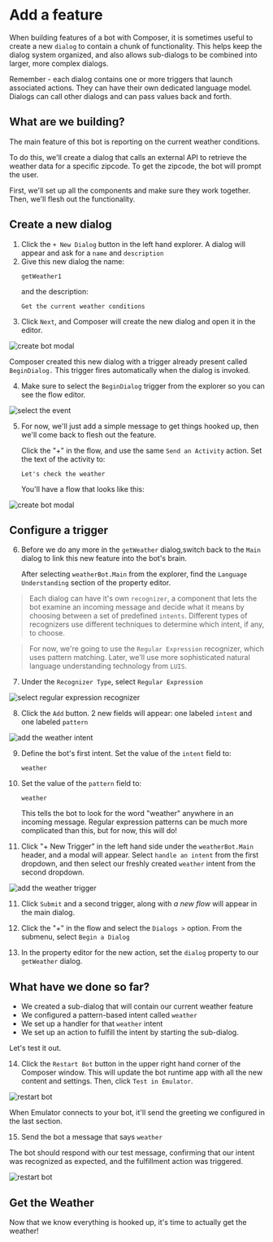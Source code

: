 # Add a feature

When building features of a bot with Composer, it is sometimes useful to create a new `dialog` to contain a chunk of functionality. This helps keep the dialog system organized, and also allows sub-dialogs to be combined into larger, more complex dialogs. 

Remember - each dialog contains one or more triggers that launch associated actions. They can have their own dedicated language model. Dialogs can call other dialogs and can pass values back and forth.

## What are we building?

The main feature of this bot is reporting on the current weather conditions.

To do this, we'll create a dialog that calls an external API to retrieve the weather data for a specific zipcode. To get the zipcode, the bot will prompt the user.

First, we'll set up all the components and make sure they work together. Then, we'll flesh out the functionality.

## Create a new dialog

1. Click the `+ New Dialog` button in the left hand explorer. A dialog will appear and ask for a `name` and `description`
1. Give this new dialog the name:
    ```
    getWeather1
    ```
    and the description:
    ```
    Get the current weather conditions
    ```
1. Click `Next`, and Composer will create the new dialog and open it in the editor.  

![create bot modal](assets/02/create-getweather.png)

Composer created this new dialog with a trigger already present called `BeginDialog.` This trigger fires automatically when the dialog is invoked.

4. Make sure to select the `BeginDialog` trigger from the explorer so you can see the flow editor.

![select the event](assets/02/select-begin.gif)

5. For now, we'll just add a simple message to get things hooked up, then we'll come back to flesh out the feature.

   Click the "+" in the flow, and use the same `Send an Activity` action.  Set the text of the activity to:
   
    ```
    Let's check the weather
    ```

   You'll have a flow that looks like this:

![create bot modal](assets/02/getweather-draft.png)

## Configure a trigger

6. Before we do any more in the `getWeather` dialog,switch back to the `Main` dialog to link this new feature into the bot's brain.

    After selecting `weatherBot.Main` from the explorer, find the `Language Understanding` section of the property editor. 

> Each dialog can have it's own `recognizer`, a component that lets the bot examine an incoming message and decide what it means by choosing between a set of predefined `intents`. Different types of recognizers use different techniques to determine which intent, if any, to choose.

> For now, we're going to use the `Regular Expression` recognizer, which uses pattern matching. Later, we'll use more sophisticated natural language understanding technology from `LUIS`.

7. Under the `Recognizer Type`, select `Regular Expression`

![select regular expression recognizer](assets/02/regexp-recognizer.gif)

8. Click the `Add` button. 2 new fields will appear: one labeled `intent` and one labeled `pattern`

![add the weather intent](assets/02/weather-intent.png)

9. Define the bot's first intent. Set the value of the `intent` field to:
      ```
      weather
      ```

9. Set the value of the `pattern` field to:
      ```
      weather
      ```

      This tells the bot to look for the word "weather" anywhere in an incoming message. Regular expression patterns can be much more complicated than this, but for now, this will do!

10. Click "+ New Trigger" in the left hand side under the `weatherBot.Main` header, and a modal will appear. Select `handle an intent` from the first dropdown, and then select our freshly created `weather` intent from the second dropdown.

![add the weather trigger](assets/02/weather-trigger.gif)

11. Click `Submit` and a second trigger, along with _a new flow_ will appear in the main dialog.

12. Click the "+" in the flow and select the `Dialogs >` option. From the submenu, select `Begin a Dialog`

13. In the property editor for the new action, set the `dialog` property to  our `getWeather` dialog.

## What have we done so far?

* We created a sub-dialog that will contain our current weather feature
* We configured a pattern-based intent called `weather`
* We set up a handler for that `weather` intent
* We set up an action to fulfill the intent by starting the sub-dialog.

Let's test it out.

14. Click the `Restart Bot` button in the upper right hand corner of the Composer window.  This will update the bot runtime app with all the new content and settings. Then, click `Test in Emulator`.

![restart bot](assets/02/restart-bot.gif)

When Emulator connects to your bot, it'll send the greeting we configured in the last section.

15. Send the bot a message that says `weather`

The bot should respond with our test message, confirming that our intent was recognized as expected, and the fulfillment action was triggered.

![restart bot](assets/02/emulator-weather-draft.png)

## Get the Weather

Now that we know everything is hooked up, it's time to actually get the weather!